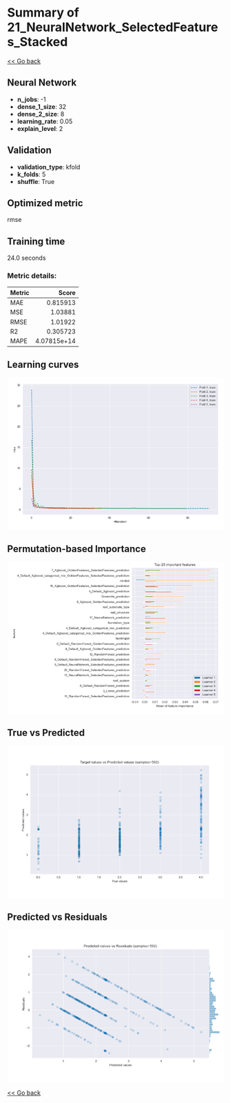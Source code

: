 # Summary of 21_NeuralNetwork_SelectedFeatures_Stacked

[<< Go back](../README.md)


## Neural Network
- **n_jobs**: -1
- **dense_1_size**: 32
- **dense_2_size**: 8
- **learning_rate**: 0.05
- **explain_level**: 2

## Validation
 - **validation_type**: kfold
 - **k_folds**: 5
 - **shuffle**: True

## Optimized metric
rmse

## Training time

24.0 seconds

### Metric details:
| Metric   |       Score |
|:---------|------------:|
| MAE      | 0.815913    |
| MSE      | 1.03881     |
| RMSE     | 1.01922     |
| R2       | 0.305723    |
| MAPE     | 4.07815e+14 |



## Learning curves
![Learning curves](learning_curves.png)

## Permutation-based Importance
![Permutation-based Importance](permutation_importance.png)
## True vs Predicted

![True vs Predicted](true_vs_predicted.png)


## Predicted vs Residuals

![Predicted vs Residuals](predicted_vs_residuals.png)



[<< Go back](../README.md)
